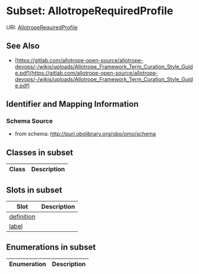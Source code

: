 # Subset: AllotropeRequiredProfile

URI: [AllotropeRequiredProfile](AllotropeRequiredProfile)





## See Also

* [https://gitlab.com/allotrope-open-source/allotrope-devops/-/wikis/uploads/Allotrope_Framework_Term_Curation_Style_Guide.pdf](https://gitlab.com/allotrope-open-source/allotrope-devops/-/wikis/uploads/Allotrope_Framework_Term_Curation_Style_Guide.pdf)

## Identifier and Mapping Information







### Schema Source


* from schema: http://purl.obolibrary.org/obo/omo/schema




## Classes in subset

| Class | Description |
| --- | --- |




## Slots in subset

| Slot | Description |
| --- | --- |
| [definition](definition.md) |  |
| [label](label.md) |  |


## Enumerations in subset

| Enumeration | Description |
| --- | --- |

